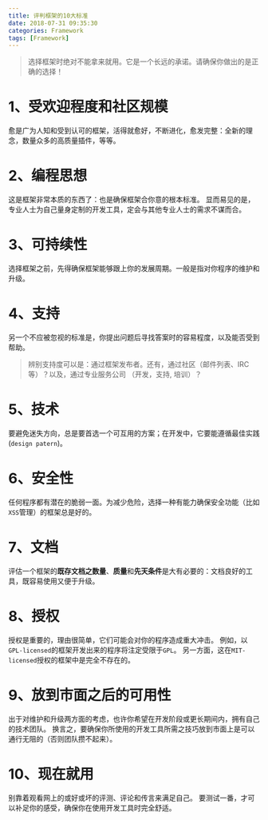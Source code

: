 ```yaml
---
title: 评判框架的10大标准
date: 2018-07-31 09:35:30
categories: Framework
tags: [Framework]
---
```


> 选择框架时绝对不能拿来就用。它是一个长远的承诺。请确保你做出的是正确的选择！

<!-- more -->

# 1、受欢迎程度和社区规模

愈是广为人知和受到认可的框架，活得就愈好，不断进化，愈发完整：全新的理念，数量众多的高质量插件，等等。

# 2、编程思想

这是框架非常本质的东西了：也是确保框架合你意的根本标准。 显而易见的是，专业人士为自己量身定制的开发工具，定会与其他专业人士的需求不谋而合。

# 3、可持续性

选择框架之前，先得确保框架能够跟上你的发展周期。一般是指对你程序的维护和升级。

# 4、支持

另一个不应被忽视的标准是，你提出问题后寻找答案时的容易程度，以及能否受到帮助。

> 辨别支持度可以是：通过框架发布者。还有，通过社区（邮件列表、IRC等）？以及，通过专业服务公司 （开发，支持, 培训）？

# 5、技术

要避免迷失方向，总是要首选一个可互用的方案；在开发中，它要能遵循最佳实践(`design patern`)。

# 6、安全性

任何程序都有潜在的脆弱一面。为减少危险，选择一种有能力确保安全功能（比如`XSS`管理）的框架总是好的。

# 7、文档

评估一个框架的**既存文档之数量**、**质量**和**先天条件**是大有必要的：文档良好的工具，既容易使用又便于升级。

# 8、授权

授权是重要的，理由很简单，它们可能会对你的程序造成重大冲击。 例如，以`GPL-licensed`的框架开发出来的程序将注定受限于`GPL`。 另一方面，这在`MIT-licensed`授权的框架中是完全不存在的。

# 9、放到市面之后的可用性

出于对维护和升级两方面的考虑，也许你希望在开发阶段或更长期间内，拥有自己的技术团队。 换言之，要确保你所使用的开发工具所需之技巧放到市面上是可以通行无阻的（否则团队攒不起来）。

# 10、现在就用

别靠着观看网上的或好或坏的评测、评论和传言来满足自己。 要测试一番，才可以补足你的感受，确保你在使用开发工具时完全舒适。
